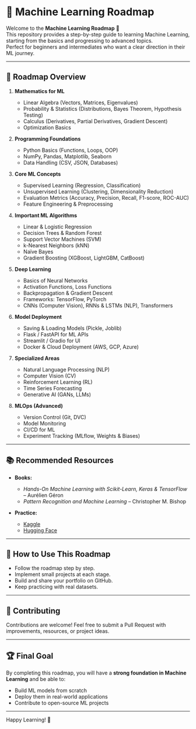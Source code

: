 # 🧠 Machine Learning Roadmap

Welcome to the **Machine Learning Roadmap** 🚀  
This repository provides a step-by-step guide to learning Machine Learning, starting from the basics and progressing to advanced topics.  
Perfect for beginners and intermediates who want a clear direction in their ML journey.

---

## 📌 Roadmap Overview

1. **Mathematics for ML**
   - Linear Algebra (Vectors, Matrices, Eigenvalues)
   - Probability & Statistics (Distributions, Bayes Theorem, Hypothesis Testing)
   - Calculus (Derivatives, Partial Derivatives, Gradient Descent)
   - Optimization Basics

2. **Programming Foundations**
   - Python Basics (Functions, Loops, OOP)
   - NumPy, Pandas, Matplotlib, Seaborn
   - Data Handling (CSV, JSON, Databases)

3. **Core ML Concepts**
   - Supervised Learning (Regression, Classification)
   - Unsupervised Learning (Clustering, Dimensionality Reduction)
   - Evaluation Metrics (Accuracy, Precision, Recall, F1-score, ROC-AUC)
   - Feature Engineering & Preprocessing

4. **Important ML Algorithms**
   - Linear & Logistic Regression
   - Decision Trees & Random Forest
   - Support Vector Machines (SVM)
   - k-Nearest Neighbors (kNN)
   - Naïve Bayes
   - Gradient Boosting (XGBoost, LightGBM, CatBoost)

5. **Deep Learning**
   - Basics of Neural Networks
   - Activation Functions, Loss Functions
   - Backpropagation & Gradient Descent
   - Frameworks: TensorFlow, PyTorch
   - CNNs (Computer Vision), RNNs & LSTMs (NLP), Transformers

6. **Model Deployment**
   - Saving & Loading Models (Pickle, Joblib)
   - Flask / FastAPI for ML APIs
   - Streamlit / Gradio for UI
   - Docker & Cloud Deployment (AWS, GCP, Azure)

7. **Specialized Areas**
   - Natural Language Processing (NLP)
   - Computer Vision (CV)
   - Reinforcement Learning (RL)
   - Time Series Forecasting
   - Generative AI (GANs, LLMs)

8. **MLOps (Advanced)**
   - Version Control (Git, DVC)
   - Model Monitoring
   - CI/CD for ML
   - Experiment Tracking (MLflow, Weights & Biases)

---

## 📚 Recommended Resources
- **Books:**  
  - *Hands-On Machine Learning with Scikit-Learn, Keras & TensorFlow* – Aurélien Géron  
  - *Pattern Recognition and Machine Learning* – Christopher M. Bishop  


- **Practice:**  
  - [Kaggle](https://www.kaggle.com)  
  - [Hugging Face](https://huggingface.co)  

---

## 🎯 How to Use This Roadmap
- Follow the roadmap step by step.
- Implement small projects at each stage.
- Build and share your portfolio on GitHub.
- Keep practicing with real datasets.

---

## 🌟 Contributing
Contributions are welcome! Feel free to submit a Pull Request with improvements, resources, or project ideas.

---

## 🏆 Final Goal
By completing this roadmap, you will have a **strong foundation in Machine Learning** and be able to:
- Build ML models from scratch
- Deploy them in real-world applications
- Contribute to open-source ML projects

---

Happy Learning! 🎉  

